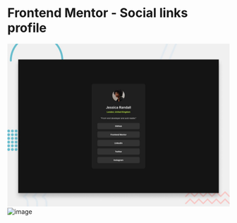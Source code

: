 # Frontend Mentor - Social links profile

![Design preview for the Social links profile coding challenge](./design/desktop-preview.jpg)
![image](https://github.com/irene-panis/fem-sociallinks/assets/65985104/f5c4c1e2-dd58-4c4a-9c7d-2bdac79a3c08)

